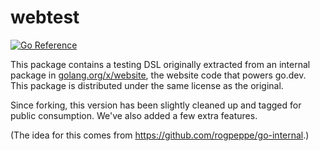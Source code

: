 # webtest

[![Go Reference](https://pkg.go.dev/badge/github.com/cespare/webtest.svg)](https://pkg.go.dev/github.com/cespare/webtest)

This package contains a testing DSL originally extracted from an internal
package in [golang.org/x/website][xwebsite], the website code that powers
go.dev. This package is distributed under the same license as the original.

Since forking, this version has been slightly cleaned up and tagged for public
consumption. We've also added a few extra features.

(The idea for this comes from https://github.com/rogpeppe/go-internal.)

[xwebsite]: https://pkg.go.dev/golang.org/x/website/internal/webtest
